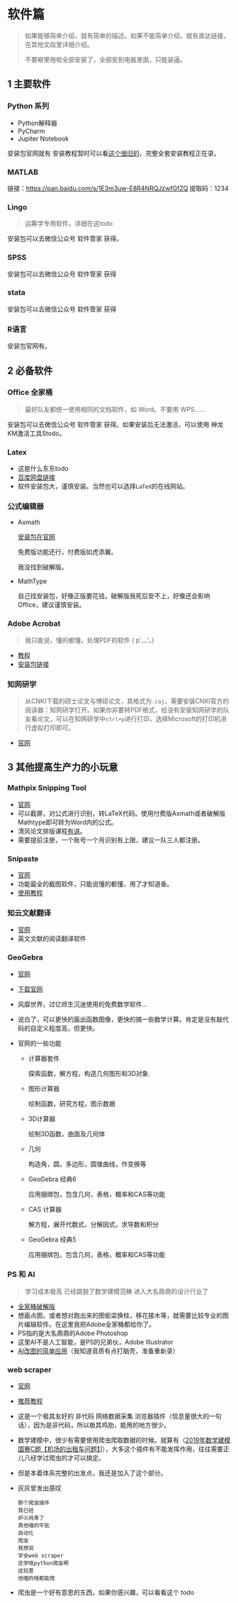 # 软件篇

> 如果能够简单介绍，就有简单的描述。如果不能简单介绍，就有直达链接，在其他文段里详细介绍。
>
> 不要噼里啪啦全部安装了，全部安到电脑里面，只能装逼。

## 1 主要软件

### Python 系列

- Python解释器
- PyCharm
- Jupiter Notebook

安装包官网就有 安装教程暂时可以看[这个很旧的](https://www.bilibili.com/video/BV1K54y177av)，完整全套安装教程正在录。

### MATLAB

链接：https://pan.baidu.com/s/1E3m3uw-E8R4NRQJzwfGfZQ 提取码：1234

###  Lingo

> 运筹学专用软件，详细在这todo

安装包可以去微信公众号 软件管家 获得。

### SPSS

安装包可以去微信公众号 软件管家 获得

### stata

安装包可以去微信公众号 软件管家 获得

### R语言

安装包官网有。

## 2 必备软件

### Office 全家桶

> 最好队友都统一使用相同的文档软件，如 Word。不要用 WPS……

安装包可以去微信公众号 软件管家 获得。如果安装后无法激活，可以使用 神龙KM激活工具Stodo。

### Latex

- 这是什么东东todo
- [百度网盘链接](https://pan.baidu.com/s/1ByG_EACq47KvHd3fdyomgw?pwd=1234)
- 软件安装包大，谨慎安装。当然也可以选择`LaTeX`的在线网站。

### 公式编辑器

- Axmath

  [安装包在官网](https://www.amyxun.com/)

  免费版功能还行，付费版如虎添翼。

  我没找到破解版。

- MathType

  自己找安装包，好像正版要花钱。破解版我死后安不上，好像还会影响Office，建议谨慎安装。

### Adobe Acrobat

> 我只能说，懂的都懂，处理PDF的软件 ( p′︵‵。)

- [教程](https://www.bilibili.com/video/BV1aP4y1p7Qy)
- [安装包链接](https://pan.baidu.com/s/1sCKBZFh4oOvvNyCjCtCeFQ?pwd=1234)

### 知网研学

> 从CNKI下载的硕士论文与博硕论文，其格式为`.caj`，需要安装CNKI官方的阅读器：知网研学打开。如果你非要转PDF格式，给没有安装知网研学的队友看论文，可以在知网研学中`ctrl+p`进行打印，选择Microsoft的打印机进行虚拟打印即可。

- [官网](http://estudy.cnki.net/)

## 3 其他提高生产力的小玩意

### Mathpix Snipping Tool

- [官网](https://mathpix.com/)
- 可以截屏，对公式进行识别，转LaTeX代码。使用付费版Axmath或者破解版Mathtype即可转为Word内的公式。
- 清风论文排版课程[有讲](https://www.bilibili.com/video/BV1Ci4y1c7Ld?p=26)。
- 需要提前注册，一个账号一个月识别有上限，建议一队三人都注册。

### Snipaste

- [官网](https://zh.snipaste.com/)
- 功能最全的截图软件，只能说懂的都懂，用了才知道香。
- [使用教程](https://www.bilibili.com/video/BV1Jf4y1N7eG)

### 知云文献翻译

- [官网](https://www.zhiyunwenxian.cn/)
- 英文文献的阅读翻译软件

### GeoGebra

- [官网](https://www.geogebra.org/?lang=zh-CN)

- [下载官网](https://www.geogebra.org/download)

- 风靡世界，过亿师生沉迷使用的免费数学软件...

- 说白了，可以更快的画出函数图像，更快的搞一些数学计算。肯定是没有敲代码的自定义程度高，但更快。

- 官网的一些功能

  - 计算器套件

    探索函数，解方程，构造几何图形和3D对象.

  - 图形计算器

    绘制函数，研究方程，图示数据

  - 3D计算器

    绘制3D函数，曲面及几何体

  - 几何

    构造角，圆，多边形，圆锥曲线，作变换等

  - GeoGebra 经典6

    应用捆绑包，包含几何，表格，概率和CAS等功能

  - CAS 计算器

    解方程，展开代数式，分解因式，求导数和积分

  - GeoGebra 经典5

    应用捆绑包，包含几何，表格，概率和CAS等功能

### PS 和 AI

> 学习成本极高 已经跳脱了数学建模范畴 进入大名鼎鼎的设计行业了

- [全家桶破解版](链接：https://pan.baidu.com/s/16Es0wg8VncKjWWxhkhLTow?pwd=1234)
- 想画点图，或者想对跑出来的图偷梁换柱，移花接木等，就需要比较专业的图片编辑软件。在这里我把Adobe全家桶都给你了。
- PS指的是大名鼎鼎的Adobe Photoshop
- 这里AI不是人工智能，是PS的兄弟伙，Adobe Illustrator
- [AI改图的简单应用](https://www.bilibili.com/video/BV19D4y1n7SM)（我知道音质有点打脑壳，准备重新录）

### web scraper

- [官网](https://www.webscraper.io/)

- [推荐教程](https://www.bilibili.com/video/BV1Sh411C7wb)

- 这是一个极其友好的 非代码 网络数据采集 浏览器插件（信息量很大的一句话），因为是非代码，所以极其鸡肋，能用的地方很少。

- 数学建模中，很少有需要使用爬虫爬取数据的时候。就算有（[2019年数学建模国赛C题【机场的出租车问题】](https://www.bilibili.com/video/BV1QT41157LV)]），大多这个插件有不能发挥作用，往往需要正儿八经学过爬虫的才可以搞定。

- 但是本着体系完整的出发点，我还是加入了这个部分。

- 灰灰曾发出感叹

  ```
  那个爬虫插件
  我已经
  炉火纯青了
  真他喵的牛批
  自动化
  爬虫
  我想说
  学会web scraper
  还学啥python爬虫啊
  这玩意
  他喵的啥都能爬
  ```

- 爬虫是一个好有意思的东西，如果你感兴趣，可以看看这个 todo













